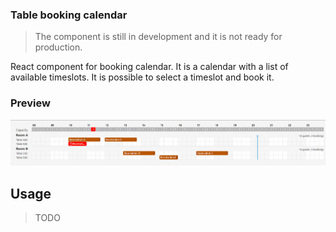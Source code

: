 ### Table booking calendar

> The component is still in development and it is not ready for production.

React component for booking calendar. It is a calendar with a list of available timeslots. It is possible to select a timeslot and book it.

### Preview

![Preview](assets/example1.gif)

## Usage

> TODO
